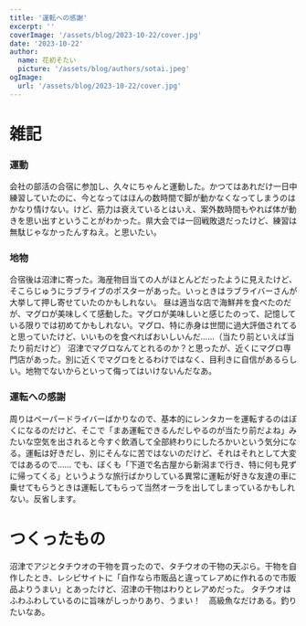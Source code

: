 ```yaml
---
title: '運転への感謝'
excerpt: ''
coverImage: '/assets/blog/2023-10-22/cover.jpg'
date: '2023-10-22'
author:
  name: 花初そたい
  picture: '/assets/blog/authors/sotai.jpeg'
ogImage:
  url: '/assets/blog/2023-10-22/cover.jpg'
---
```

# 雑記
### 運動
会社の部活の合宿に参加し、久々にちゃんと運動した。かつてはあれだけ一日中練習していたのに、今となってはほんの数時間で脚が動かなくなってしまうのはかなり情けない。けど、筋力は衰えているとはいえ、案外数時間もやれば体が動きを思い出すということがわかった。県大会では一回戦敗退だったけど、練習は無駄じゃなかったんすねえ。と思いたい。

### 地物
合宿後は沼津に寄った。海産物目当ての人がほとんどだったように見えたけど、そこらじゅうにラブライブのポスターがあった。いっときはラブライバーさんが大挙して押し寄せていたのかもしれない。
昼は適当な店で海鮮丼を食べたのだが、マグロが美味しくて感動した。マグロが美味しいと感じたのって、記憶している限りでは初めてかもしれない。マグロ、特に赤身は世間に過大評価されてると思っていたけど、いいものを食べればおいしいんだ……（当たり前といえば当たり前だけど）
沼津でマグロなんてとれるのか？と思ったが、近くにマグロ専門店があった。別に近くでマグロをとるわけではなく、目利きに自信があるらしい。地物でないからといって侮ってはいけないんだなあ。

### 運転への感謝
周りはペーパードライバーばかりなので、基本的にレンタカーを運転するのはぼくになるのだけど、そこで「まあ運転できるんだしやるのが当たり前だよね」みたいな空気を出されると今すぐ飲酒して全部終わりにしたろかいという気分になる。運転は好きだし、別にそんなに苦ではないのだけど、それはそれとして大変ではあるので……
でも、ぼくも「下道で名古屋から新潟まで行き、特に何も見ずに帰ってくる」というような旅行ばかりしている異常に運転が好きな友達の車に乗せてもらうときは運転してもらって当然オーラを出してしまっているかもしれない。反省します。

# つくったもの
沼津でアジとタチウオの干物を買ったので、タチウオの干物の天ぷら。干物を自作したとき、レシピサイトに「自作なら市販品と違ってレアめに作れるので市販品よりうまい」とあったけど、沼津の干物はわりとレアめだった。
タチウオはふわふわしているのに旨味がしっかりあり、うまい！　高級魚なだけある。釣りたいなあ。
